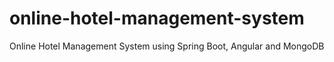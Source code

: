 # online-hotel-management-system
Online Hotel Management System using Spring Boot, Angular and MongoDB
